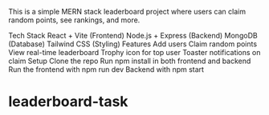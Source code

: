 This is a simple MERN stack leaderboard project where users can claim random points, see rankings, and more.

Tech Stack
React + Vite (Frontend)
Node.js + Express (Backend)
MongoDB (Database)
Tailwind CSS (Styling)
Features
Add users
Claim random points
View real-time leaderboard
Trophy icon for top user
Toaster notifications on claim
Setup
Clone the repo
Run npm install in both frontend and backend
Run the frontend with npm run dev
Backend with npm start
# leaderboard-task
